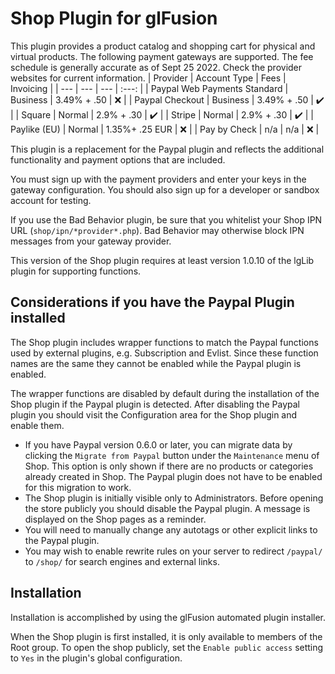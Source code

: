 # Shop Plugin for glFusion

This plugin provides a product catalog and shopping cart for physical
and virtual products. The following payment gateways are supported.
The fee schedule is generally accurate as of Sept 25 2022. Check the provider
websites for current information.
| Provider | Account Type | Fees | Invoicing |
| --- | --- | --- | :---: |
| Paypal Web Payments Standard | Business | 3.49% + .50 | :x: |
| Paypal Checkout | Business | 3.49% + .50 | :heavy_check_mark: |
| Square | Normal | 2.9% + .30 | :heavy_check_mark: |
| Stripe | Normal | 2.9% + .30 | :heavy_check_mark: |
| Paylike (EU) | Normal | 1.35%+ .25 EUR | :x: |
| Pay by Check | n/a | n/a | :x: |

This plugin is a replacement for the Paypal plugin and reflects the additional functionality and payment options that are included.

You must sign up with the payment providers and enter your keys in the
gateway configuration. You should also sign up for a developer or
sandbox account for testing.

If you use the Bad Behavior plugin, be sure that you whitelist your Shop IPN
URL (`shop/ipn/*provider*.php`). Bad Behavior may otherwise block IPN messages
from your gateway provider.

This version of the Shop plugin requires at least version 1.0.10 of the lgLib plugin for supporting functions.

## Considerations if you have the Paypal Plugin installed
The Shop plugin includes wrapper functions to match the Paypal functions used
by external plugins, e.g. Subscription and Evlist. Since these function names
are the same they cannot be enabled while the Paypal plugin is enabled.

The wrapper functions are disabled by default during the installation of the
Shop plugin if the Paypal plugin is detected. After disabling the Paypal plugin
you should visit the Configuration area for the Shop plugin and enable them.

  - If you have Paypal version 0.6.0 or later, you can migrate data by clicking
the `Migrate from Paypal` button under the `Maintenance` menu of Shop.
This option is only shown if there are no products or categories already created
in Shop.
The Paypal plugin does not have to be enabled for this migration to work.
  - The Shop plugin is initially visible only to Administrators. Before opening the store publicly you should disable the Paypal plugin. A message is displayed on the Shop pages as a reminder.
  - You will need to manually change any autotags or other explicit links to the Paypal plugin.
  - You may wish to enable rewrite rules on your server to redirect `/paypal/` to `/shop/` for search engines and external links.

## Installation
Installation is accomplished by using the glFusion automated plugin installer.

When the Shop plugin is first installed, it is only available to members of the Root group. To open the shop publicly, set the `Enable public access` setting to `Yes` in the plugin's global configuration.


